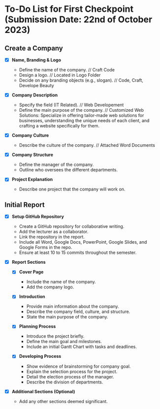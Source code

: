 # To-Do List for First Checkpoint (Submission Date: 22nd of October 2023)

## Create a Company
- [X] **Name, Branding & Logo**
  - Define the name of the company. // Craft Code
  - Design a logo. // Located in Logo Folder
  - Decide on any branding objects (e.g., slogan). // Code, Craft, Develope Beauty
  
- [X] **Company Description**
  - Specify the field (IT Related). // Web Developement
  - Define the main purpose of the company. // Customized Web Solutions: Specialize in offering tailor-made web solutions for businesses, understanding the unique needs of each client, and crafting a website specifically for them.
  
- [X] **Company Culture**
  - Describe the culture of the company. // Attached Word Documents
  
- [X] **Company Structure**
  - Define the manager of the company.
  - Outline who oversees the different departments.
  
- [X] **Project Explanation**
  - Describe one project that the company will work on.

## Initial Report
- [X] **Setup GitHub Repository**
  - Create a GitHub repository for collaborative writing.
  - Add the lecturer as a collaborator.
  - Link the repository in the report.
  - Include all Word, Google Docs, PowerPoint, Google Slides, and Google Forms in the repo.
  - Ensure at least 10 to 15 commits throughout the semester.
  
- [X] **Report Sections**
  - [X] **Cover Page**
    - Include the name of the company.
    - Add the company logo.
    
  - [X] **Introduction**
    - Provide main information about the company.
    - Describe the company field, culture, and structure.
    - State the main purpose of the company.
    
  - [X] **Planning Process**
    - Introduce the project briefly.
    - Define the main goal and milestones.
    - Include an initial Gantt Chart with tasks and deadlines.
    
  - [X] **Developing Process**
    - Show evidence of brainstorming for company goal.
    - Explain the selection process for the project.
    - Detail the election process of the manager.
    - Describe the division of departments.
    
- [X] **Additional Sections (Optional)**
  - Add any other sections deemed significant.


